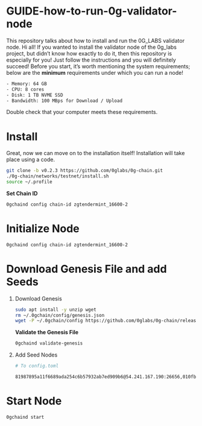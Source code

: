 # GUIDE-how-to-run-0g-validator-node
This repository talks about how to install and run the 0G_LABS validator node.
Hi all! If you wanted to install the validator node of the 0g_labs project, but didn’t know how exactly to do it, then this repository is especially for you! Just follow the instructions and you will definitely succeed!
Before you start, it’s worth mentioning the system requirements; below are the **minimum** requirements under which you can run a node!

```bash
- Memory: 64 GB
- CPU: 8 cores
- Disk: 1 TB NVME SSD
- Bandwidth: 100 MBps for Download / Upload
```

Double check that your computer meets these requirements.

# Install
Great, now we can move on to the installation itself! Installation will take place using a code.

```bash
git clone -b v0.2.3 https://github.com/0glabs/0g-chain.git
./0g-chain/networks/testnet/install.sh
source ~/.profile
```

**Set Chain ID**
```bash
0gchaind config chain-id zgtendermint_16600-2
```

# Initialize Node
```bash
0gchaind config chain-id zgtendermint_16600-2
```

# Download Genesis File and add Seeds
1. Download Genesis
   ```bash
   sudo apt install -y unzip wget
   rm ~/.0gchain/config/genesis.json
   wget -P ~/.0gchain/config https://github.com/0glabs/0g-chain/releases/download/v0.2.3/genesis.json
   ```
   **Validate the Genesis File**
   ```bash
   0gchaind validate-genesis
   ```
2. Add Seed Nodes
   ```bash
   # To config.toml
   
   81987895a11f6689ada254c6b57932ab7ed909b6@54.241.167.190:26656,010fb4de28667725a4fef26cdc7f9452cc34b16d@54.176.175.48:26656,e9b4bc203197b62cc7e6a80a64742e752f4210d5@54.193.250.204:26656,68b9145889e7576b652ca68d985826abd46ad660@18.166.164.232:26656
   ```
# Start Node
```bash
0gchaind start
```
     
